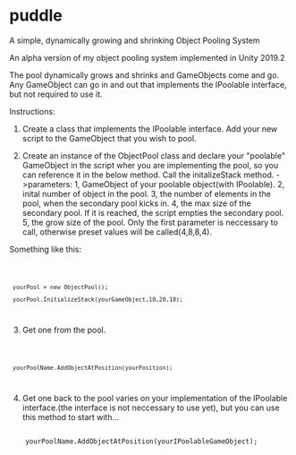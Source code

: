 # puddle
A simple, dynamically growing and shrinking Object Pooling System
  
An alpha version of my object pooling system implemented in Unity 2019.2

The pool dynamically grows and shrinks and GameObjects come and go.
Any GameObject can go in and out that implements the IPoolable interface, but not required to use it.

Instructions:

1. Create a class that implements the IPoolable interface.
  Add your new script to the GameObject that you wish to pool.

2. Create an instance of the ObjectPool class and
  declare your "poolable" GameObject in the script wher you are implementing the pool,
  so you can reference it in the below method.
  Call the initalizeStack method.
  ->parameters: 1, GameObject of your poolable object(with IPoolable).
		2, inital number of object in the pool.
		3, the number of elements in the pool, when the secondary pool kicks in.
		4, the max size of the secondary pool. If it is reached, the script empties the secondary pool.
		5, the grow size of the pool.
Only the first parameter is neccessary to call, otherwise preset values will be called(4,8,8,4).

Something like this:

<code>
	
     yourPool = new ObjectPool();

     yourPool.InitializeStack(yourGameObject,10,20,10);
 
</code>

3. Get one from the pool.


<code>
	
     yourPoolName.AddObjectAtPosition(yourPosition); 
 
</code>

4. Get one back to the pool varies on your
implementation of the IPoolable interface.(the interface is not neccessary to use yet),
but you can use this method to start with...

 <code>
    yourPoolName.AddObjectAtPosition(yourIPoolableGameObject);
</code>		
